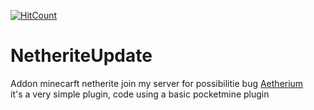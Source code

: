 [![HitCount](http://hits.dwyl.com/royaljacques/https://githubcom/royaljacques/NetheriteUpdate.svg)](http://hits.dwyl.com/royaljacques/https://githubcom/royaljacques/NetheriteUpdate)

# NetheriteUpdate

Addon minecarft netherite
join my server for possibilitie bug [Aetherium](https://discord.gg/tGhHj3D) <br>
it's a very simple plugin, code using a basic pocketmine plugin
